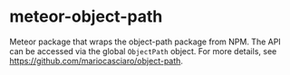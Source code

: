 meteor-object-path
==================

Meteor package that wraps the object-path package from NPM. The API can be
accessed via the global ```ObjectPath``` object. For more details, see
https://github.com/mariocasciaro/object-path.
